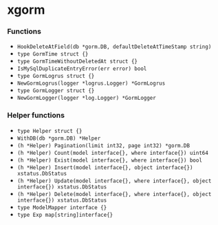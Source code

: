 # xgorm

### Functions

+ `HookDeleteAtField(db *gorm.DB, defaultDeleteAtTimeStamp string)`
+ `type GormTime struct {}`
+ `type GormTimeWithoutDeletedAt struct {}`
+ `IsMySqlDuplicateEntryError(err error) bool`
+ `type GormLogrus struct {}`
+ `NewGormLogrus(logger *logrus.Logger) *GormLogrus`
+ `type GormLogger struct {}`
+ `NewGormLogger(logger *log.Logger) *GormLogger`

### Helper functions

+ `type Helper struct {}`
+ `WithDB(db *gorm.DB) *Helper`
+ `(h *Helper) Pagination(limit int32, page int32) *gorm.DB`
+ `(h *Helper) Count(model interface{}, where interface{}) uint64`
+ `(h *Helper) Exist(model interface{}, where interface{}) bool`
+ `(h *Helper) Insert(model interface{}, object interface{}) xstatus.DbStatus`
+ `(h *Helper) Update(model interface{}, where interface{}, object interface{}) xstatus.DbStatus`
+ `(h *Helper) Delete(model interface{}, where interface{}, object interface{}) xstatus.DbStatus`
+ `type ModelMapper interface {}`
+ `type Exp map[string]interface{}`